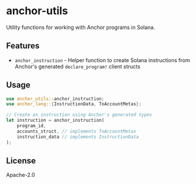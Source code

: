 # anchor-utils

Utility functions for working with Anchor programs in Solana.

## Features

- `anchor_instruction` - Helper function to create Solana instructions from Anchor's generated `declare_program!` client structs

## Usage

```rust
use anchor_utils::anchor_instruction;
use anchor_lang::{InstructionData, ToAccountMetas};

// Create an instruction using Anchor's generated types
let instruction = anchor_instruction(
    program_id,
    accounts_struct, // implements ToAccountMetas
    instruction_data // implements InstructionData
);
```

## License

Apache-2.0